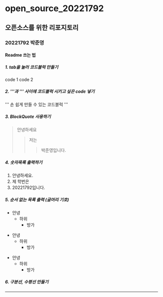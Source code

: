# open_source_20221792
## 오픈소스를 위한 리포지토리
### 20221792 박준영
#### Readme 쓰는 법
##### 1. tab을 눌러 코드블럭 만들기
code 1
  code 2
##### 2. '''과 ''' 사이에 코드블럭 시키고 싶은 code 넣기
'''
손 쉽게 만들 수 있는
코드블럭
'''
##### 3. BlockQuote 사용하기
> 안녕하세요
> > 저는
> > > 박준영입니다.
##### 4. 숫자목록 출력하기
1. 안녕하세요.
2. 제 학번은
3. 20221792입니다.
##### 5.  순서 없는 목록 출력 (글머리 기호)
+ 안녕
  + 하위
    + 방가
- 안녕
  - 하위
    - 방가
* 안녕
  * 하위
    * 방가
##### 6. 구분선, 수평선 만들기
---------------------
